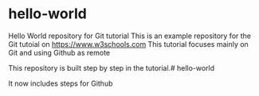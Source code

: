 # hello-world
Hello World repository for Git tutorial
This is an example repository for the Git tutoial on https://www.w3schools.com
This tutorial focuses mainly on Git and using Github as remote 

This repository is built step by step in the tutorial.# hello-world

It now includes steps for Github
